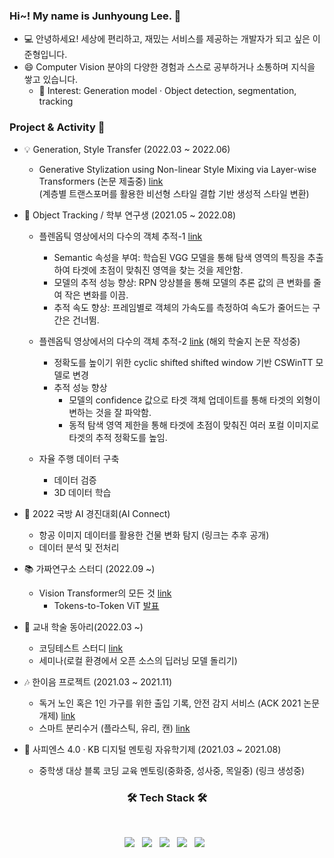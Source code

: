 ### Hi~! My name is Junhyoung Lee. 👋


<!--
**jjuun0/jjuun0** is a ✨ _special_ ✨ repository because its `README.md` (this file) appears on your GitHub profile.

Here are some ideas to get you started:

- 🔭 I’m currently working on ...
- 🌱 I’m currently learning ...
- 👯 I’m looking to collaborate on ...
- 🤔 I’m looking for help with ...
- 💬 Ask me about ...
- 📫 How to reach me: ...
- 😄 Pronouns: ...
- ⚡ Fun fact: ...
-->
- 💻 안녕하세요! 세상에 편리하고, 재밌는 서비스를 제공하는 개발자가 되고 싶은 이준형입니다. 
- 😄 Computer Vision 분야의 다양한 경험과 스스로 공부하거나 소통하며 지식을 쌓고 있습니다.
  - 🌱 Interest: Generation model · Object detection, segmentation, tracking
  
### Project & Activity 🏃  
  - 💡 Generation, Style Transfer (2022.03 ~ 2022.06)  
    - Generative Stylization using Non-linear Style Mixing via Layer-wise Transformers (논문 제출중) [link](https://github.com/jjuun0/Capstone_Design)  
      (계층별 트랜스포머를 활용한 비선형 스타일 결합 기반 생성적 스타일 변환)
  - 💸 Object Tracking / 학부 연구생 (2021.05 ~ 2022.08)
    - 플렌옵틱 영상에서의 다수의 객체 추적-1 [link](https://github.com/jjuun0/object-tracking) 
      - Semantic 속성을 부여: 학습된 VGG 모델을 통해 탐색 영역의 특징을 추출하여 타겟에 초점이 맞춰진 영역을 찾는 것을 제안함.
      - 모델의 추적 성능 향상: RPN 앙상블을 통해 모델의 추론 값의 큰 변화를 줄여 작은 변화를 이끔. 
      -	추적 속도 향상: 프레임별로 객체의 가속도를 측정하여 속도가 줄어드는 구간은 건너뜀.
  
    - 플렌옵틱 영상에서의 다수의 객체 추적-2 [link](https://github.com/jjuun0/object-tracking-2) (해외 학술지 논문 작성중) 
      - 정확도를 높이기 위한 cyclic shifted shifted window 기반 CSWinTT 모델로 변경 
      - 추적 성능 향상  
        - 모델의 confidence 값으로 타겟 객체 업데이트를 통해 타겟의 외형이 변하는 것을 잘 파악함.  
        - 동적 탐색 영역 제한을 통해 타겟에 초점이 맞춰진 여러 포컬 이미지로 타겟의 추적 정확도를 높임.
        
    - 자율 주행 데이터 구축
      - 데이터 검증
      - 3D 데이터 학습  
     
  - 🏅 2022 국방 AI 경진대회(AI Connect)  
    - 항공 이미지 데이터를 활용한 건물 변화 탐지 (링크는 추후 공개)
    - 데이터 분석 및 전처리
    
  - 📚 가짜연구소 스터디 (2022.09 ~)
    - Vision Transformer의 모든 것 [link](https://www.notion.so/chanrankim/Vision-Transformer-7cd4fbe829854c40b4a5dba3e51b10f8)  
      - Tokens-to-Token ViT [발표](https://fortune-scraper-694.notion.site/Tokens-to-Token-ViT-ecb4fbba6b2a49f8a5e8ec38549dde8f) 
    
  - 📖 교내 학술 동아리(2022.03 ~)
    - 코딩테스트 스터디 [link](https://github.com/Hansung-include/Coding-Test-Study)
    - 세미나(로컬 환경에서 오픈 소스의 딥러닝 모델 돌리기)
    
  - 🎶 한이음 프로젝트 (2021.03 ~ 2021.11)
    - 독거 노인 혹은 1인 가구를 위한 출입 기록, 안전 감지 서비스 (ACK 2021 논문 개제)  [link](https://github.com/jjuun0/smart-home)
    - 스마트 분리수거 (플라스틱, 유리, 캔)  [link](https://github.com/jjuun0/Smart_Recycling)
      
  - 🧸 사피엔스 4.0 · KB 디지털 멘토링 자유학기제 (2021.03 ~ 2021.08)
    - 중학생 대상 블록 코딩 교육 멘토링(중화중, 성사중, 목일중) (링크 생성중)
    

<h3 align="center"><b>🛠 Tech Stack 🛠</b></h3>
</br>
<p align="center">
<img src="https://img.shields.io/badge/Python-3776AB?style=flat-square&logo=Python&logoColor=white"/></a> &nbsp
<img src="https://img.shields.io/badge/PyTorch-EE4C2C?style=flat-square&logo=PyTorch&logoColor=white"/></a> &nbsp
<img src="https://img.shields.io/badge/TensorFlow-FF6F00?style=flat-square&logo=TensorFlow&logoColor=white"/></a> &nbsp
<img src="https://img.shields.io/badge/Java-007396?style=flat-square&logo=Python&logoColor=white"/></a> &nbsp
<!-- <img src="https://img.shields.io/badge/Android-3DDC84?style=flat-square&logo=Android&logoColor=white"/></a> &nbsp -->
<img src="https://img.shields.io/badge/AWS-232F3E?style=flat-square&logo=Amazon%20AWS&logoColor=white"/></a> &nbsp 


